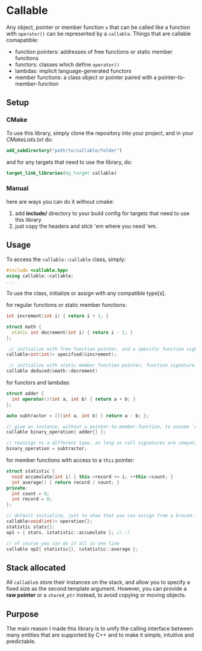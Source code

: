 # Callable
Any object, pointer or member function `x` that can be called like a function with `operator()` can be represented by a `callable`.
Things that are callable comapatible:
 - function pointers: addresses of free functions or static member functions
 - functors: classes which define `operator()`
 - lambdas: implicit language-generated functors
 - member functions: a class object or pointer paired with a pointer-to-member-function

## Setup
### CMake
To use this library, simply clone the repository into your project, and in your *CMakeLists.txt* do:
```cmake
add_subdirectory("path/to/callable/folder")
```
and for any targets that need to use the library, do:
```cmake
target_link_libraries(my_target callable)
```

### Manual
here are ways you can do it without cmake:
1. add **include/** directory to your build config for targets that need to use this library
2. just copy the headers and stick 'em where you need 'em.

## Usage
To access the `callable::callable` class, simply:
```c++
#include <callable.hpp>
using callable::callable;
...
```
To use the class, initialize or assign with any compatible type[s].

for regular functions or static member functions:
```c++
int increment(int i) { return i + 1; }

struct math {
  static int decrement(int i) { return i - 1; }
};

 // initialize with free function pointer, and a specific function signature
callable<int(int)> specified(&increment);

 // initialize with static member function pointer, function signature is deduced
callable deduced(&math::decrement)
```
for functors and lambdas:
```c++
struct adder {
  int operator()(int a, int b) { return a + b; }
};

auto subtractor = [](int a, int b) { return a - b; };

// give an instance, without a pointer-to-member-function, to assume `operator()`
callable binary_operation{ adder{} };

// reassign to a different type, as long as call signatures are compatible
binary_operation = subtractor;
```
for member functions with access to a `this` pointer:
```c++
struct statistic {
  void accumulate(int i) { this->record += i; ++this->count; }
  int average() { return record / count; }
private:
  int count = 0;
  int record = 0;
};

// default initialize, just to show that you can assign from a braced-init-list
callable<void(int)> operation{};
statistic stats{};
op1 = { stats, &statistic::accumulate }; // :)

// of course you can do it all in one line
callable op2{ statistic{}, &statistic::average };
```
## Stack allocated
All `callable`s store their instances on the stack, and allow you to specify a fixed size as the second template argument. However, you can provide a **raw pointer** or a `shared_ptr` instead, to avoid copying or moving objects.

## Purpose
The main reason I made this library is to unify the calling interface between many entities that are supported by C++
and to make it simple, intuitive and predictable.
